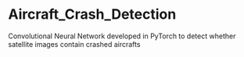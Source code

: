 # Aircraft_Crash_Detection
Convolutional Neural Network developed in PyTorch to detect whether satellite images contain crashed aircrafts
